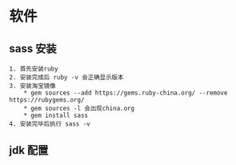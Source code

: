# 软件
## sass 安装
    1. 首先安装ruby
    2. 安装完成后 ruby -v 会正确显示版本
    3. 安装淘宝镜像
        * gem sources --add https://gems.ruby-china.org/ --remove https://rubygems.org/
        * gem sources -l 会出现china.org
        * gem install sass 
    4. 安装完毕后执行 sass -v
    
## jdk 配置
 